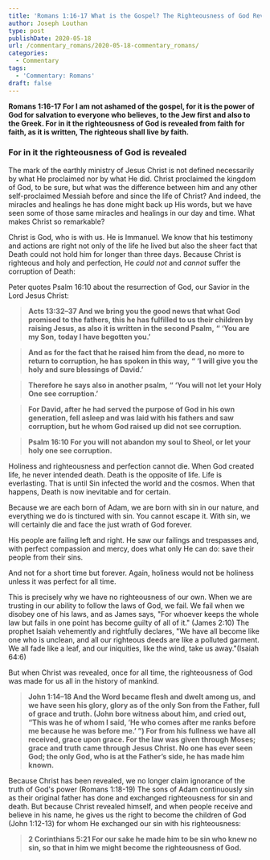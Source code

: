 ```yaml
---
title: 'Romans 1:16-17 What is the Gospel? The Righteousness of God Revealed [Part 5]'
author: Joseph Louthan
type: post
publishDate: 2020-05-18
url: /commentary_romans/2020-05-18-commentary_romans/
categories:
  - Commentary
tags:
  - 'Commentary: Romans'
draft: false
---
```


**Romans 1:16-17 For I am not ashamed of the gospel, for it is the power of God for salvation to everyone who believes, to the Jew first and also to the Greek. For in it the righteousness of God is revealed from faith for faith, as it is written, The righteous shall live by faith.**

### For in it the righteousness of God is revealed

The mark of the earthly ministry of Jesus Christ is not defined necessarily by what He proclaimed nor by what He did. Christ proclaimed the kingdom of God, to be sure, but what was the difference between him and any other self-proclaimed Messiah before and since the life of Christ? And indeed, the miracles and healings he has done might back up His words, but we have seen some of those same miracles and healings in our day and time. What makes Christ so remarkable?

Christ is God, who is with us. He is Immanuel. We know that his testimony and actions are right not only of the life he lived but also the sheer fact that Death could not hold him for longer than three days. Because Christ is righteous and holy and perfection, He *could not* and *cannot* suffer the corruption of Death:

Peter quotes Psalm 16:10 about the resurrection of God, our Savior in the Lord Jesus Christ:

> **Acts 13:32–37 And we bring you the good news that what God promised to the fathers, this he has fulfilled to us their children by raising Jesus, as also it is written in the second Psalm,** 
> **“ ‘You are my Son,** 
> **today I have begotten you.’** 

> **And as for the fact that he raised him from the dead, no more to return to corruption, he has spoken in this way,** 
>    **“ ‘I will give you the holy and sure blessings of David.’** 

>  **Therefore he says also in another psalm,** 
>    **“ ‘You will not let your Holy One see corruption.’** 

> **For David, after he had served the purpose of God in his own generation, fell asleep and was laid with his fathers and saw corruption, but he whom God raised up did not see corruption.**

>  **Psalm 16:10  For you will not abandon my soul to Sheol, or let your holy one see corruption.**

Holiness and righteousness and perfection cannot die. When God created life, he never intended death. Death is the opposite of life. Life is everlasting. That is until Sin infected the world and the cosmos. When that happens, Death is now inevitable and for certain.

Because we are each born of Adam, we are born with sin in our nature, and everything we do is tinctured with sin. You cannot escape it. With sin, we will certainly die and face the just wrath of God forever. 

His people are failing left and right. He saw our failings and trespasses and, with perfect compassion and mercy, does what only He can do: save their people from their sins.

And not for a short time but forever. Again, holiness would not be holiness unless it was perfect for all time.

This is precisely why we have no righteousness of our own. When we are trusting in our ability to follow the laws of God, we fail. We fail when we disobey one of his laws, and as James says, "For whoever keeps the whole law but fails in one point has become guilty of all of it." (James 2:10) The prophet Isaiah vehemently and rightfully declares, "We have all become like one who is unclean, and all our righteous deeds are like a polluted garment. We all fade like a leaf, and our iniquities, like the wind, take us away."(Isaiah 64:6)

But when Christ was revealed, once for all time, the righteousness of God was made for us all in the history of mankind. 

> **John 1:14–18 And the Word became flesh and dwelt among us, and we have seen his glory, glory as of the only Son from the Father, full of grace and truth. (John bore witness about him, and cried out, “This was he of whom I said, ‘He who comes after me ranks before me because he was before me.’ ”) For from his fullness we have all received, grace upon grace. For the law was given through Moses; grace and truth came through Jesus Christ. No one has ever seen God; the only God, who is at the Father’s side, he has made him known.** 

Because Christ has been revealed, we no longer claim ignorance of the truth of God's power (Romans 1:18-19) The sons of Adam continuously sin as their original father has done and exchanged righteousness for sin and death. But because Christ revealed himself, and when people receive and believe in his name, he gives us the right to become the children of God (John 1:12-13) for whom He exchanged our sin with his righteousness:

> **2 Corinthians 5:21 For our sake he made him to be sin who knew no sin, so that in him we might become the righteousness of God.** 